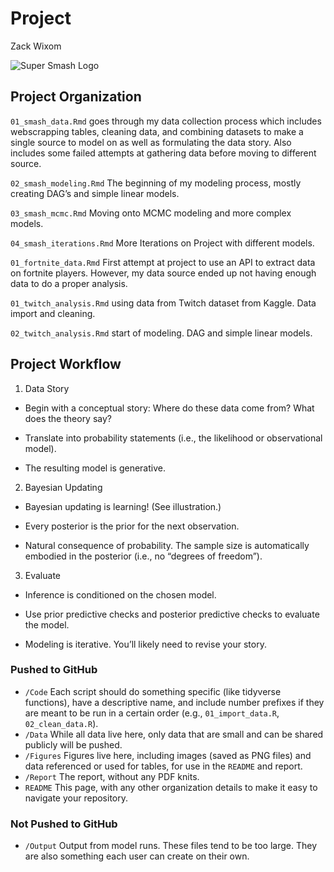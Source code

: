 Project
================
Zack Wixom

![Super Smash
Logo](/Users/zwixom/School/Marketing/Quant%20Analytics/Repo/zack-wixom/Project/Figures/Smash/super-smash-bros-ultimate.png)

## Project Organization

`01_smash_data.Rmd` goes through my data collection process which
includes webscrapping tables, cleaning data, and combining datasets to
make a single source to model on as well as formulating the data story.
Also includes some failed attempts at gathering data before moving to
different source.

`02_smash_modeling.Rmd` The beginning of my modeling process, mostly
creating DAG’s and simple linear models.

`03_smash_mcmc.Rmd` Moving onto MCMC modeling and more complex models.

`04_smash_iterations.Rmd` More Iterations on Project with different
models.

`01_fortnite_data.Rmd` First attempt at project to use an API to extract
data on fortnite players. However, my data source ended up not having
enough data to do a proper analysis.

`01_twitch_analysis.Rmd` using data from Twitch dataset from Kaggle.
Data import and cleaning.

`02_twitch_analysis.Rmd` start of modeling. DAG and simple linear
models.

## Project Workflow

1.  Data Story

<!-- end list -->

  - Begin with a conceptual story: Where do these data come from? What
    does the theory say?

  - Translate into probability statements (i.e., the likelihood or
    observational model).

  - The resulting model is generative.

<!-- end list -->

2.  Bayesian Updating

<!-- end list -->

  - Bayesian updating is learning\! (See illustration.)

  - Every posterior is the prior for the next observation.

  - Natural consequence of probability. The sample size is automatically
    embodied in the posterior (i.e., no “degrees of freedom”).

<!-- end list -->

3.  Evaluate

<!-- end list -->

  - Inference is conditioned on the chosen model.

  - Use prior predictive checks and posterior predictive checks to
    evaluate the model.

  - Modeling is iterative. You’ll likely need to revise your story.

### Pushed to GitHub

  - `/Code` Each script should do something specific (like tidyverse
    functions), have a descriptive name, and include number prefixes if
    they are meant to be run in a certain order (e.g.,
    `01_import_data.R`, `02_clean_data.R`).
  - `/Data` While all data live here, only data that are small and can
    be shared publicly will be pushed.
  - `/Figures` Figures live here, including images (saved as PNG files)
    and data referenced or used for tables, for use in the `README` and
    report.
  - `/Report` The report, without any PDF knits.
  - `README` This page, with any other organization details to make it
    easy to navigate your repository.

### Not Pushed to GitHub

  - `/Output` Output from model runs. These files tend to be too large.
    They are also something each user can create on their own.
